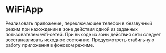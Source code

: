 # WiFiApp

Реализовать приложение, переключающее телефон в беззвучный режим при нахождении в зоне действия одной из заданных пользователем wifi-сетей. 
При выходе из зоны действия сети следует восстанавливать исходное состояние. 
Предусмотреть стабильную работу приложения в фоновом режиме.

